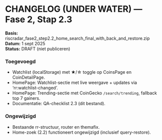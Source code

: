 # CHANGELOG (UNDER WATER) — Fase 2, Stap 2.3

**Basis:** riscradar_fase2_step2.2_home_search_final_with_back_and_restore.zip  
**Datum:** 1 sept 2025  
**Status:** DRAFT (niet publiceren)

### Toegevoegd
- Watchlist (localStorage) met ★/☆ toggle op CoinsPage en CoinDetailPage.
- HomePage: Watchlist-sectie met live weergave + updates via ‘rr:watchlist-changed’.
- HomePage: Trending-sectie met CoinGecko `/search/trending`, fallback top 7 gainers.
- Documentatie: QA-checklist 2.3 (dit bestand).

### Ongewijzigd
- Bestaande rr-structuur, router en themafix.
- Home-zoek (2.2) functioneert ongewijzigd (inclusief query-restore).

